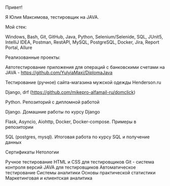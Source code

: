 Привет!

Я Юлия Максимова, тестировщик на JAVA.

Мой стек:

Windows, Bash, Git, GitHub, Java, Python, Selenium/Selenide, SQL, JUnit5, IntelliJ IDEA, Postman, RestAPI, MySQL, PostgreSQL, Docker, Jira, Report Portal, Allure

Реализованные проекты:

Автотестирование приложения для операций с банковскими счетами на JAVA - https://github.com/YulyiaMaxi/DiplomaJava

Тестирование (ручное) сайта-магазина мужской одежды Henderson.ru


Django, drf (https://github.com/mikepro-alfamail-ru/domclick)

Python. Репозиторий с дипломной работой

Django. Домашние работы по курсу Django

Flask, Asyncio, Aiohttp, Docker, Docker-compose. Примеры в репозитории

SQL (postgres, mysql). Итоговая работа по курсу SQL и получение данных

Сертификаты Нетологии

Ручное тестирование
HTML и CSS для тестировщиков
Git - система контроля версий
JAVA для тестировщиков
Автоматическое тестирование
Системы аналитики
Основы практической статистики
Маркетинговая и клиентская аналитика

